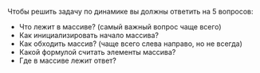 Чтобы решить задачу по динамике вы должны ответить на 5 вопросов:

  - Что лежит в массиве? (самый важный вопрос чаще всего)
  - Как инициализировать начало массива?
  - Как обходить массив? (чаще всего слева направо, но не всегда)
  - Какой формулой считать элементы массива?
  - Где в массиве лежит ответ?